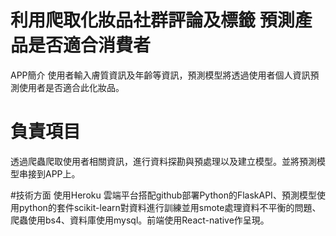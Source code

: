 # 利用爬取化妝品社群評論及標籤 預測產品是否適合消費者 
APP簡介 
使用者輸入膚質資訊及年齡等資訊，預測模型將透過使用者個人資訊預測使用者是否適合此化妝品。

# 負責項目 
透過爬蟲爬取使用者相關資訊，進行資料探勘與預處理以及建立模型。並將預測模型串接到APP上。

#技術方面
使用Heroku 雲端平台搭配github部署Python的FlaskAPI、預測模型使用python的套件scikit-learn對資料進行訓練並用smote處理資料不平衡的問題、爬蟲使用bs4、資料庫使用mysql。前端使用React-native作呈現。
